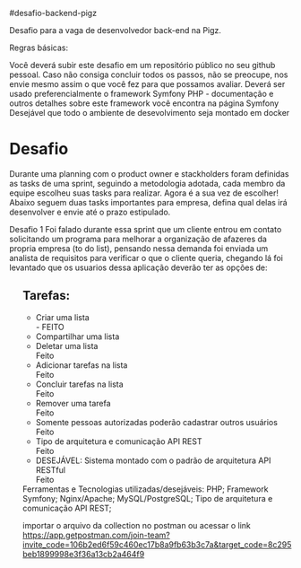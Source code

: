 #desafio-backend-pigz

Desafio para a vaga de desenvolvedor back-end na Pigz.

Regras básicas:

Você deverá subir este desafio em um repositório público no seu github pessoal.
Caso não consiga concluir todos os passos, não se preocupe, nos envie mesmo assim o que você fez para que possamos avaliar.
Deverá ser usado preferencialmente o framework Symfony PHP - documentação e outros detalhes sobre este framework você encontra na página Symfony
Desejável que todo o ambiente de desevolvimento seja montado em docker
# Desafio
Durante uma planning com o product owner e stackholders foram definidas as tasks de uma sprint, seguindo a metodologia adotada, cada membro da equipe escolheu suas tasks para realizar. Agora é a sua vez de escolher! Abaixo seguem duas tasks importantes para empresa, defina qual delas irá desenvolver e envie até o prazo estipulado.

Desafio 1
Foi falado durante essa sprint que um cliente entrou em contato solicitando um programa para melhorar a organização de afazeres da propria empresa (to do list), pensando nessa demanda foi enviada um analista de requisitos para verificar o que o cliente queria, chegando lá foi levantado que os usuarios dessa aplicação deverão ter as opções de:

<ul>
<h2>Tarefas:</h2>
    <ul>
        <li>Criar uma lista</li> - FEITO
        <li>Compartilhar uma lista</li> 
        <li>Deletar uma lista</li> Feito
        <li>Adicionar tarefas na lista</li> Feito
        <li>Concluir tarefas na lista</li> Feito
        <li>Remover uma tarefa</li> Feito
        <li>Somente pessoas autorizadas poderão cadastrar outros usuários</li> Feito
        <li>Tipo de arquitetura e comunicação API REST</li> Feito
        <li>DESEJÁVEL: Sistema montado com o padrão de arquitetura API RESTful</li> Feito
    </ul>
Ferramentas e Tecnologias utilizadas/desejáveis:
PHP;
Framework Symfony;
Nginx/Apache;
MySQL/PostgreSQL;
Tipo de arquitetura e comunicação API REST;


importar o arquivo da collection no postman
ou acessar o link https://app.getpostman.com/join-team?invite_code=106b2ed6f59c460ec17b8a9fb63b3c7a&target_code=8c295beb1899998e3f36a13cb2a464f9
